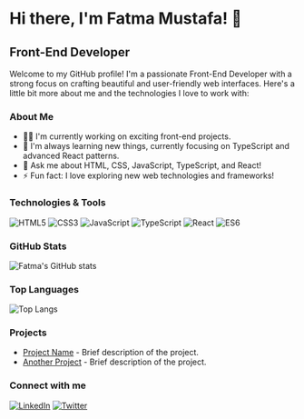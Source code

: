 # Hi there, I'm Fatma Mustafa! 👋

## Front-End Developer

<!--![Profile Banner](https://your-image-url-here) <!-- Replace with your own banner image -->

Welcome to my GitHub profile! I'm a passionate Front-End Developer with a strong focus on crafting beautiful and user-friendly web interfaces. Here's a little bit more about me and the technologies I love to work with:

### About Me
- 👩‍💻 I'm currently working on exciting front-end projects.
- 🌱 I'm always learning new things, currently focusing on TypeScript and advanced React patterns.
- 💬 Ask me about HTML, CSS, JavaScript, TypeScript, and React!
- ⚡ Fun fact: I love exploring new web technologies and frameworks!

### Technologies & Tools

![HTML5](https://img.shields.io/badge/-HTML5-E34F26?style=flat&logo=html5&logoColor=white)
![CSS3](https://img.shields.io/badge/-CSS3-1572B6?style=flat&logo=css3&logoColor=white)
![JavaScript](https://img.shields.io/badge/-JavaScript-F7DF1E?style=flat&logo=javascript&logoColor=black)
![TypeScript](https://img.shields.io/badge/-TypeScript-3178C6?style=flat&logo=typescript&logoColor=white)
![React](https://img.shields.io/badge/-React-61DAFB?style=flat&logo=react&logoColor=black)
![ES6](https://img.shields.io/badge/-ES6-F7DF1E?style=flat&logo=es6&logoColor=black)

### GitHub Stats

![Fatma's GitHub stats](https://github-readme-stats.vercel.app/api?username=your-github-username&show_icons=true&theme=radical) <!-- Replace with your GitHub username -->

### Top Languages

![Top Langs](https://github-readme-stats.vercel.app/api/top-langs/?username=your-github-username&layout=compact&theme=radical) <!-- Replace with your GitHub username -->

### Projects

- [Project Name](https://github.com/your-github-username/project-name) - Brief description of the project.
- [Another Project](https://github.com/your-github-username/another-project) - Brief description of the project.

### Connect with me

[![LinkedIn](https://img.shields.io/badge/-LinkedIn-0077B5?style=flat&logo=linkedin&logoColor=white)](https://linkedin.com/in/your-linkedin) <!-- Replace with your LinkedIn URL -->
[![Twitter](https://img.shields.io/badge/-Twitter-1DA1F2?style=flat&logo=twitter&logoColor=white)](https://twitter.com/your-twitter) <!-- Replace with your Twitter URL -->

